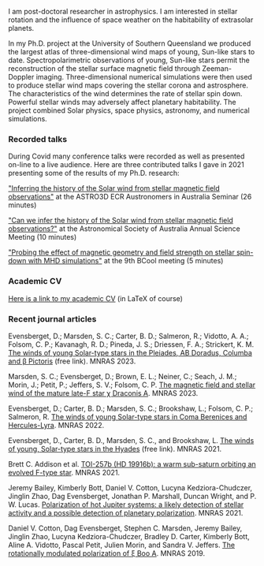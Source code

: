 I am post-doctoral researcher in astrophysics. I am interested in stellar rotation and the influence of space weather on the habitability
of extrasolar planets. 

In my Ph.D. project at the University of Southern Queensland we produced the largest atlas of three-dimensional wind
maps of young, Sun-like stars to date. Spectropolarimetric observations of young, Sun-like stars permit the
reconstruction of the stellar surface magnetic field through Zeeman-Doppler imaging. Three-dimensional numerical
simulations were then used to produce stellar wind maps covering the stellar corona and astrosphere. The
characteristics of the wind determines the rate of stellar spin down. Powerful stellar winds may adversely affect
planetary habitability. The project combined Solar physics, space physics, astronomy, and numerical simulations.


### Recorded talks 
During Covid many conference talks were recorded as well as presented on-line to a live audience. Here are three contributed talks I gave in 2021 presenting some of the results of my Ph.D. research: 

["Inferring the history of the Solar wind from stellar magnetic field observations"](https://youtu.be/ILNvD-xqEUg) at the ASTRO3D ECR Austronomers in Australia Seminar (26 minutes)

["Can we infer the history of the Solar wind from stellar magnetic field observations?"](https://youtu.be/slpEngXl7ik?t=2971) at the Astronomical Society of Australia Annual Science Meeting (10 minutes)

["Probing the effect of magnetic geometry and field strength on stellar spin-down with MHD simulations"](https://youtu.be/ff3DAh8B6G4) at the 9th BCool meeting (5 minutes)


### Academic CV
[Here is a link to my academic CV](https://svaberg.github.io/cv-academic/academic-cv.pdf) (in LaTeX of course)


### Recent journal articles 
Evensberget, D.; Marsden, S. C.; Carter, B. D.; Salmeron, R.; Vidotto, A. A.; Folsom, C. P.; Kavanagh, R. D.; Pineda, J. S.; Driessen, F. A.; Strickert, K. M. [The winds of young Solar-type stars in the Pleiades, AB Doradus, Columba and β Pictoris](https://academic.oup.com/mnras/advance-article/doi/10.1093/mnras/stad1650/7189907?utm_source=authortollfreelink&utm_campaign=mnras&utm_medium=email&guestAccessKey=6596d2e7-dab4-49db-808e-62a26077d96b) (free link). MNRAS 2023.

Marsden, S. C.; Evensberget, D.; Brown, E. L.; Neiner, C.; Seach, J. M.; Morin, J.; Petit, P.; Jeffers, S. V.; Folsom, C. P. [The magnetic field and stellar wind of the mature late-F star χ Draconis A](https://academic.oup.com/mnras/article/522/1/792/7093409). MNRAS 2023.

Evensberget, D.; Carter, B. D.; Marsden, S. C.; Brookshaw, L.; Folsom, C. P.; Salmeron, R. [The winds of young Solar-type stars in Coma Berenices and Hercules-Lyra](https://academic.oup.com/mnras/article/510/4/5226/6458363). MNRAS 2022.

Evensberget, D., Carter, B. D., Marsden, S. C., and Brookshaw, L. [The winds of young, Solar-type stars in the Hyades](https://academic.oup.com/mnras/article/506/2/2309/6300456?guestAccessKey=04eab2bd-7f20-4567-bc12-74a8051b092e) (free link). MNRAS 2021.

Brett C. Addison et al. [TOI-257b (HD 19916b): a warm sub-saturn orbiting an evolved F-type star](https://doi.org/10.1093/mnras/staa3960). MNRAS 2021.

Jeremy Bailey, Kimberly Bott, Daniel V. Cotton, Lucyna Kedziora-Chudczer, Jinglin Zhao, Dag Evensberget, Jonathan P. Marshall, Duncan Wright, and P. W. Lucas. [Polarization of hot Jupiter systems: a likely detection of stellar activity and a possible detection of planetary polarization](https://doi.org/10.1093/mnras/stab172). MNRAS 2021.

Daniel V. Cotton, Dag Evensberget, Stephen C. Marsden, Jeremy Bailey, Jinglin Zhao, Lucyna Kedziora-Chudczer, Bradley D. Carter, Kimberly Bott, Aline A. Vidotto, Pascal Petit, Julien Morin, and Sandra V. Jeffers. [The rotationally modulated polarization of ξ Boo A](https://doi.org/10.1093/mnras/sty3180). MNRAS 2019.

<!--

You can use the [editor on GitHub](https://github.com/svaberg/svaberg.github.io/edit/main/index.md) to maintain and preview the content for your website in Markdown files.

Whenever you commit to this repository, GitHub Pages will run [Jekyll](https://jekyllrb.com/) to rebuild the pages in your site, from the content in your Markdown files.

### Markdown

Markdown is a lightweight and easy-to-use syntax for styling your writing. It includes conventions for

```markdown
Syntax highlighted code block

# Header 1
## Header 2
### Header 3

- Bulleted
- List

1. Numbered
2. List

**Bold** and _Italic_ and `Code` text

[Link](url) and ![Image](src)
```

For more details see [GitHub Flavored Markdown](https://guides.github.com/features/mastering-markdown/).

### Jekyll Themes

Your Pages site will use the layout and styles from the Jekyll theme you have selected in your [repository settings](https://github.com/svaberg/svaberg.github.io/settings). The name of this theme is saved in the Jekyll `_config.yml` configuration file.
-->
